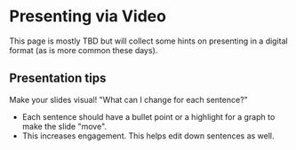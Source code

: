 # Presenting via Video

This page is mostly TBD but will collect some hints on presenting in a digital format (as is more common these days).



## Presentation tips

Make your slides visual! "What can I change for each sentence?"

* Each sentence should have a bullet point or a highlight for a graph to make the slide "move".
* This increases engagement. This helps edit down sentences as well.